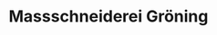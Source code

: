 ---
title: "Massschneiderei Gröning"
url: /bremervoerde/massschneiderei-groening/
shop: Kleidung
---
